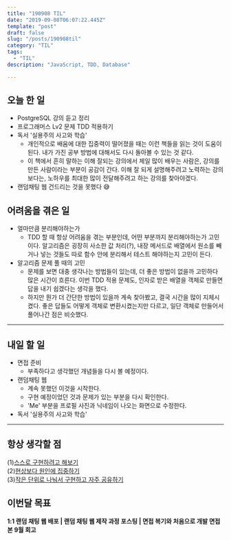 ```yaml
---
title: "190908 TIL"
date: "2019-09-08T06:07:22.445Z"
template: "post"
draft: false
slug: "/posts/190908til"
category: "TIL"
tags:
  - "TIL"
description: "JavaScript, TDD, Database"

---
```


## 오늘 한 일

- PostgreSQL 강의 듣고 정리
- 프로그래머스 Lv2 문제 TDD 적용하기
- 독서 '실용주의 사고와 학습'
  - 개인적으로 배움에 대한 집중력이 떨어졌을 때는 이런 책들을 읽는 것이 도움이 된다. 내가 가진 공부 방법에 대해서도 다시 돌아볼 수 있는 것 같다.
  - 이 책에서 흔히 말하는 이해 잘되는 강의에서 제일 많이 배우는 사람은, 강의를 만든 사람이라는 부분이 공감이 간다. 이해 잘 되게 설명해주려고 노력하는 강의보다는, 노하우를 최대한 많이 전달해주려고 하는 강의를 찾아야겠다.
- 랜덤채팅 웹 건드리는 것을 못했다 😅

## 어려움을 겪은 일

- 얼마만큼 분리해야하는가
  - TDD 할 때 항상 어려움을 겪는 부분인데, 어떤 부분까지 분리해야하는가 고민이다. 알고리즘은 굉장히 사소한 값 처리(?), 내장 메서드로 배열에서 원소를 빼거나 넣는 것들도 따로 함수 안에 분리해서 테스트 해야하는지 고민이 든다.
- 알고리즘 문제 풀 때의 고민
  - 문제를 보면 대충 생각나는 방법들이 있는데, 더 좋은 방법이 없을까 고민하다 많은 시간이 흐른다. 이번 TDD 적용 문제도, 인자로 받은 배열을 객체로 만들면 답을 내기 쉽겠다는 생각을 했다.
  - 하지만 뭔가 더 간단한 방법이 있을까 계속 찾아봤고, 결국 시간을 많이 지체시켰다. 좋은 답들도 어떻게 객체로 변환시켰는지만 다르고, 일단 객체로 만들어서 풀어나간 점은 비슷했다.

---

## 내일 할 일

- 면접 준비
  - 부족하다고 생각했던 개념들을 다시 볼 예정이다.
- 랜덤채팅 웹
  - 계속 못했던 이것을 시작한다.
  - 구현 예정이었던 것과 문제가 있는 부분을 다시 확인한다.
  - 'Me' 부분을 프로필 사진과 닉네임이 나오는 화면으로 수정한다.
- 독서 '실용주의 사고와 학습'

------



## 항상 생각할 점

(1)<u>스스로 구현하려고 해보기</u> <br>(2)<u>현상보다 원인에 집중하기</u> <br>(3)<u>작은 단위로 나눠서 구현하고 자주 공유하기</u>



## 이번달 목표

**1:1 랜덤 채팅 웹 배포 | 랜덤 채팅 웹 제작 과정 포스팅 | 면접 복기와 처음으로 개발 면접 본 9월 회고**

